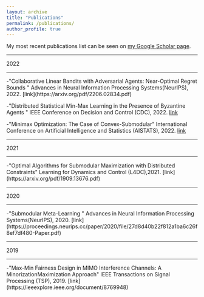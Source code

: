 ```yaml
---
layout: archive
title: "Publications"
permalink: /publications/
author_profile: true
---
```


My most recent publications list can be seen on [my Google Scholar page](https://scholar.google.com/citations?user=AikTZ-AAAAAJ&hl=en).
<hr>
2022
<hr>
-"Collaborative Linear Bandits with Adversarial Agents: Near-Optimal Regret Bounds " Advances in Neural Information Processing Systems(NeurIPS), 2022. [link](https://arxiv.org/pdf/2206.02834.pdf)

-"Distributed Statistical Min-Max Learning in the Presence of Byzantine Agents " IEEE Conference on Decision and Control (CDC), 2022. [link](https://arxiv.org/pdf/2204.03187.pdf)

-"Minimax Optimization: The Case of Convex-Submodular" International Conference on Artificial Intelligence and Statistics (AISTATS), 2022. [link](https://proceedings.mlr.press/v151/adibi22a/adibi22a.pdf)
<hr>
2021
<hr>
-"Optimal Algorithms for Submodular Maximization with Distributed Constraints" Learning for Dynamics and Control (L4DC),2021. [link](https://arxiv.org/pdf/1909.13676.pdf)
<hr>
2020
<hr>
-"Submodular Meta-Learning " Advances in Neural Information Processing Systems(NeurIPS), 2020. [link](https://proceedings.neurips.cc/paper/2020/file/27d8d40b22f812a1ba6c26f8ef7df480-Paper.pdf)
<hr>
2019
<hr>
-"Max-Min Fairness Design in MIMO Interference Channels: A MinorizationMaximization Approach" IEEE Transactions on Signal Processing (TSP), 2019. [link](https://ieeexplore.ieee.org/document/8769948)

